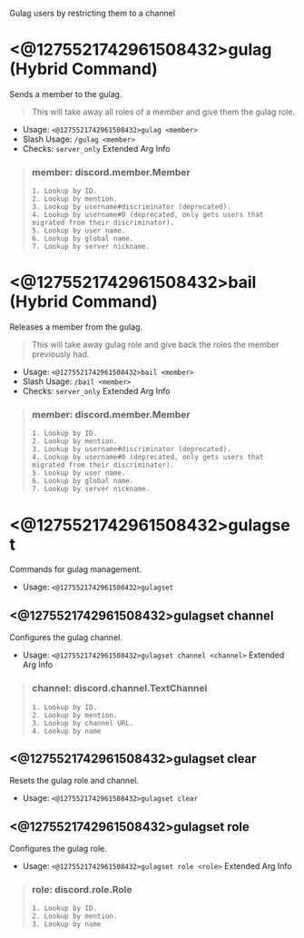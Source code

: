Gulag users by restricting them to a channel

# <@1275521742961508432>gulag (Hybrid Command)
Sends a member to the gulag.<br/>

> This will take away all roles of a member and give them the gulag role.<br/>
 - Usage: `<@1275521742961508432>gulag <member>`
 - Slash Usage: `/gulag <member>`
 - Checks: `server_only`
Extended Arg Info
> ### member: discord.member.Member
> 
> 
>     1. Lookup by ID.
>     2. Lookup by mention.
>     3. Lookup by username#discriminator (deprecated).
>     4. Lookup by username#0 (deprecated, only gets users that migrated from their discriminator).
>     5. Lookup by user name.
>     6. Lookup by global name.
>     7. Lookup by server nickname.
> 
>     
# <@1275521742961508432>bail (Hybrid Command)
Releases a member from the gulag.<br/>

> This will take away gulag role and give back the roles the member previously had.<br/>
 - Usage: `<@1275521742961508432>bail <member>`
 - Slash Usage: `/bail <member>`
 - Checks: `server_only`
Extended Arg Info
> ### member: discord.member.Member
> 
> 
>     1. Lookup by ID.
>     2. Lookup by mention.
>     3. Lookup by username#discriminator (deprecated).
>     4. Lookup by username#0 (deprecated, only gets users that migrated from their discriminator).
>     5. Lookup by user name.
>     6. Lookup by global name.
>     7. Lookup by server nickname.
> 
>     
# <@1275521742961508432>gulagset
Commands for gulag management.<br/>
 - Usage: `<@1275521742961508432>gulagset`
## <@1275521742961508432>gulagset channel
Configures the gulag channel.<br/>
 - Usage: `<@1275521742961508432>gulagset channel <channel>`
Extended Arg Info
> ### channel: discord.channel.TextChannel
> 
> 
>     1. Lookup by ID.
>     2. Lookup by mention.
>     3. Lookup by channel URL.
>     4. Lookup by name
> 
>     
## <@1275521742961508432>gulagset clear
Resets the gulag role and channel.<br/>
 - Usage: `<@1275521742961508432>gulagset clear`
## <@1275521742961508432>gulagset role
Configures the gulag role.<br/>
 - Usage: `<@1275521742961508432>gulagset role <role>`
Extended Arg Info
> ### role: discord.role.Role
> 
> 
>     1. Lookup by ID.
>     2. Lookup by mention.
>     3. Lookup by name
> 
>     
